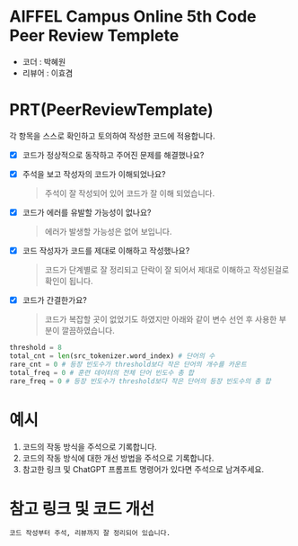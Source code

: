 # AIFFEL Campus Online 5th Code Peer Review Templete
- 코더 : 박혜원
- 리뷰어 : 이효겸


# PRT(PeerReviewTemplate) 
각 항목을 스스로 확인하고 토의하여 작성한 코드에 적용합니다.

- [X] 코드가 정상적으로 동작하고 주어진 문제를 해결했나요?
  
- [X] 주석을 보고 작성자의 코드가 이해되었나요?
  > 주석이 잘 작성되어 있어 코드가 잘 이해 되었습니다.
- [X] 코드가 에러를 유발할 가능성이 없나요?
  > 에러가 발생할 가능성은 없어 보입니다.
- [X] 코드 작성자가 코드를 제대로 이해하고 작성했나요?
  > 코드가 단계별로 잘 정리되고 단락이 잘 되어서 제대로 이해하고 작성된걸로 확인이 됩니다.
- [X] 코드가 간결한가요?
  > 코드가 복잡할 곳이 없었기도 하였지만 아래와 같이 변수 선언 후 사용한 부분이 깔끔하였습니다.
```python
threshold = 8
total_cnt = len(src_tokenizer.word_index) # 단어의 수
rare_cnt = 0 # 등장 빈도수가 threshold보다 작은 단어의 개수를 카운트
total_freq = 0 # 훈련 데이터의 전체 단어 빈도수 총 합
rare_freq = 0 # 등장 빈도수가 threshold보다 작은 단어의 등장 빈도수의 총 합
```

# 예시
1. 코드의 작동 방식을 주석으로 기록합니다.
2. 코드의 작동 방식에 대한 개선 방법을 주석으로 기록합니다.
3. 참고한 링크 및 ChatGPT 프롬프트 명령어가 있다면 주석으로 남겨주세요.

# 참고 링크 및 코드 개선
```python
코드 작성부터 주석, 리뷰까지 잘 정리되어 있습니다.
```